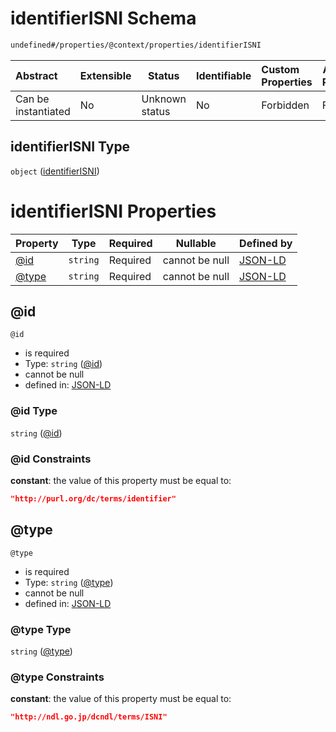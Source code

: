 # identifierISNI Schema

```txt
undefined#/properties/@context/properties/identifierISNI
```




| Abstract            | Extensible | Status         | Identifiable | Custom Properties | Additional Properties | Access Restrictions | Defined In                                                                      |
| :------------------ | ---------- | -------------- | ------------ | :---------------- | --------------------- | ------------------- | ------------------------------------------------------------------------------- |
| Can be instantiated | No         | Unknown status | No           | Forbidden         | Forbidden             | none                | [ndl-isil.schema.json\*](../../out/ndl-isil.schema.json "open original schema") |

## identifierISNI Type

`object` ([identifierISNI](ndl-isil-properties-json-ld-context-properties-identifierisni.md))

# identifierISNI Properties

| Property        | Type     | Required | Nullable       | Defined by                                                                                                                                                              |
| :-------------- | -------- | -------- | -------------- | :---------------------------------------------------------------------------------------------------------------------------------------------------------------------- |
| [@id](#@id)     | `string` | Required | cannot be null | [JSON-LD](ndl-isil-properties-json-ld-context-properties-identifierisni-properties-id.md "undefined#/properties/@context/properties/identifierISNI/properties/@id")     |
| [@type](#@type) | `string` | Required | cannot be null | [JSON-LD](ndl-isil-properties-json-ld-context-properties-identifierisni-properties-type.md "undefined#/properties/@context/properties/identifierISNI/properties/@type") |

## @id




`@id`

-   is required
-   Type: `string` ([@id](ndl-isil-properties-json-ld-context-properties-identifierisni-properties-id.md))
-   cannot be null
-   defined in: [JSON-LD](ndl-isil-properties-json-ld-context-properties-identifierisni-properties-id.md "undefined#/properties/@context/properties/identifierISNI/properties/@id")

### @id Type

`string` ([@id](ndl-isil-properties-json-ld-context-properties-identifierisni-properties-id.md))

### @id Constraints

**constant**: the value of this property must be equal to:

```json
"http://purl.org/dc/terms/identifier"
```

## @type




`@type`

-   is required
-   Type: `string` ([@type](ndl-isil-properties-json-ld-context-properties-identifierisni-properties-type.md))
-   cannot be null
-   defined in: [JSON-LD](ndl-isil-properties-json-ld-context-properties-identifierisni-properties-type.md "undefined#/properties/@context/properties/identifierISNI/properties/@type")

### @type Type

`string` ([@type](ndl-isil-properties-json-ld-context-properties-identifierisni-properties-type.md))

### @type Constraints

**constant**: the value of this property must be equal to:

```json
"http://ndl.go.jp/dcndl/terms/ISNI"
```
